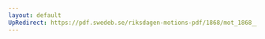 ```yaml
---
layout: default
UpRedirect: https://pdf.swedeb.se/riksdagen-motions-pdf/1868/mot_1868__ak__00276.pdf
---
```

